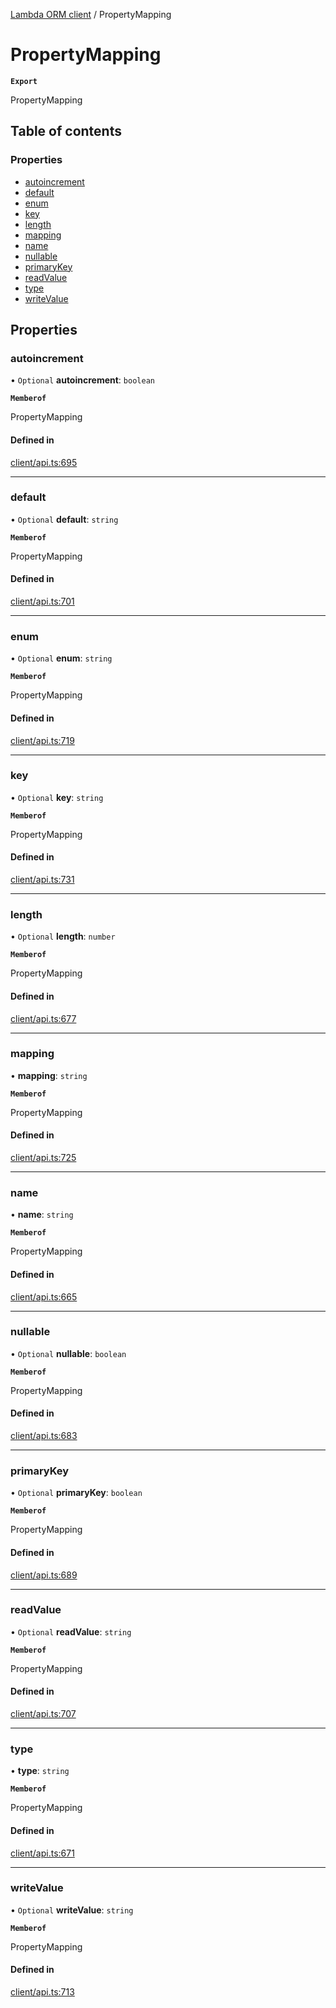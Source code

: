 [Lambda ORM client](../README.md) / PropertyMapping

# PropertyMapping

**`Export`**

PropertyMapping

## Table of contents

### Properties

- [autoincrement](PropertyMapping.md#autoincrement)
- [default](PropertyMapping.md#default)
- [enum](PropertyMapping.md#enum)
- [key](PropertyMapping.md#key)
- [length](PropertyMapping.md#length)
- [mapping](PropertyMapping.md#mapping)
- [name](PropertyMapping.md#name)
- [nullable](PropertyMapping.md#nullable)
- [primaryKey](PropertyMapping.md#primarykey)
- [readValue](PropertyMapping.md#readvalue)
- [type](PropertyMapping.md#type)
- [writeValue](PropertyMapping.md#writevalue)

## Properties

### autoincrement

• `Optional` **autoincrement**: `boolean`

**`Memberof`**

PropertyMapping

#### Defined in

[client/api.ts:695](https://github.com/FlavioLionelRita/lambdaorm-client-node/blob/c705977/src/lib/client/api.ts#L695)

___

### default

• `Optional` **default**: `string`

**`Memberof`**

PropertyMapping

#### Defined in

[client/api.ts:701](https://github.com/FlavioLionelRita/lambdaorm-client-node/blob/c705977/src/lib/client/api.ts#L701)

___

### enum

• `Optional` **enum**: `string`

**`Memberof`**

PropertyMapping

#### Defined in

[client/api.ts:719](https://github.com/FlavioLionelRita/lambdaorm-client-node/blob/c705977/src/lib/client/api.ts#L719)

___

### key

• `Optional` **key**: `string`

**`Memberof`**

PropertyMapping

#### Defined in

[client/api.ts:731](https://github.com/FlavioLionelRita/lambdaorm-client-node/blob/c705977/src/lib/client/api.ts#L731)

___

### length

• `Optional` **length**: `number`

**`Memberof`**

PropertyMapping

#### Defined in

[client/api.ts:677](https://github.com/FlavioLionelRita/lambdaorm-client-node/blob/c705977/src/lib/client/api.ts#L677)

___

### mapping

• **mapping**: `string`

**`Memberof`**

PropertyMapping

#### Defined in

[client/api.ts:725](https://github.com/FlavioLionelRita/lambdaorm-client-node/blob/c705977/src/lib/client/api.ts#L725)

___

### name

• **name**: `string`

**`Memberof`**

PropertyMapping

#### Defined in

[client/api.ts:665](https://github.com/FlavioLionelRita/lambdaorm-client-node/blob/c705977/src/lib/client/api.ts#L665)

___

### nullable

• `Optional` **nullable**: `boolean`

**`Memberof`**

PropertyMapping

#### Defined in

[client/api.ts:683](https://github.com/FlavioLionelRita/lambdaorm-client-node/blob/c705977/src/lib/client/api.ts#L683)

___

### primaryKey

• `Optional` **primaryKey**: `boolean`

**`Memberof`**

PropertyMapping

#### Defined in

[client/api.ts:689](https://github.com/FlavioLionelRita/lambdaorm-client-node/blob/c705977/src/lib/client/api.ts#L689)

___

### readValue

• `Optional` **readValue**: `string`

**`Memberof`**

PropertyMapping

#### Defined in

[client/api.ts:707](https://github.com/FlavioLionelRita/lambdaorm-client-node/blob/c705977/src/lib/client/api.ts#L707)

___

### type

• **type**: `string`

**`Memberof`**

PropertyMapping

#### Defined in

[client/api.ts:671](https://github.com/FlavioLionelRita/lambdaorm-client-node/blob/c705977/src/lib/client/api.ts#L671)

___

### writeValue

• `Optional` **writeValue**: `string`

**`Memberof`**

PropertyMapping

#### Defined in

[client/api.ts:713](https://github.com/FlavioLionelRita/lambdaorm-client-node/blob/c705977/src/lib/client/api.ts#L713)
